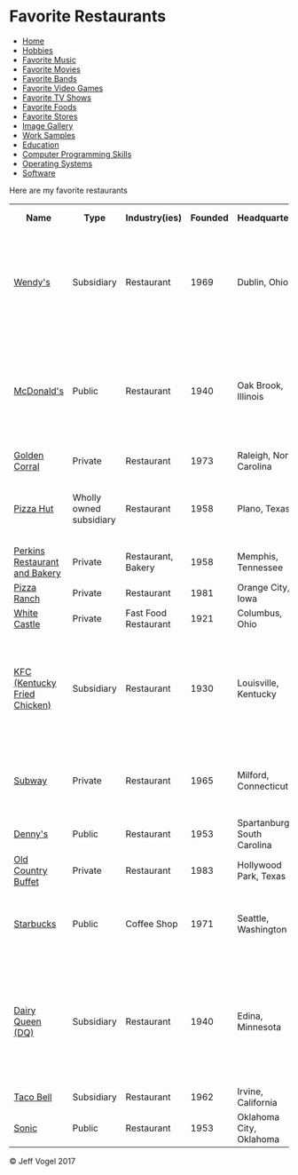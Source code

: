 <body onload="FavoriteRestaurantsProcess()">
		<div class="header">
			<h1>Favorite Restaurants</h1>
		</div>
		<div class="nav">
			<ul>
				<li><a href="Website About Me - Print/Website About Me - Main - print.md">Home</a></li>
				<li><a href="Website About Me - Print/Website About Me - Hobbies - print.md">Hobbies</a>
				<li><a href="Website About Me - Print/Website About Me - Favorite Music - print.md">Favorite Music</a></li>
				<li><a href="Website About Me - Print/Website About Me - Favorite Movies - print.md">Favorite Movies</a></li>
				<li><a href="Website About Me - Print/Website About Me - Favorite Bands - print.md">Favorite Bands</a></li>
				<li><a href="Website About Me - Print/Website About Me - Favorite Video Games - print.md">Favorite Video Games</a></li>
				<li><a href="Website About Me - Print/Website About Me - Favorite TV Shows - print.md">Favorite TV Shows</a></li>
				<li><a href="Website About Me - Print/Website About Me - Favorite Foods - print.md">Favorite Foods</a></li>
				<li><a href="Website About Me - Print/Website About Me - Favorite Stores - print.md">Favorite Stores</a></li>
				<li><a href="Website About Me - Print/Website About Me - Image Gallery - print.md">Image Gallery</a></li>
				<li><a href="Website About Me - Print/Website About Me - Work Samples - print.md">Work Samples</a></li>
				<li><a href="Website About Me - Print/Website About Me - Education - print.md">Education</a></li>
				<li><a href="Website About Me - Print/Website About Me - Computer Programming Skills - print.md">Computer Programming Skills</a></li>
				<li><a href="Website About Me - Print/Website About Me - Operating Systems - print.md">Operating Systems</a></li>
				<li><a href="Website About Me - Print/Website About Me - Software - print.md">Software</a></li>
			</ul>
		</div>
		<div class="content">
			<p>Here are my favorite restaurants</p>
			<div id="myFavoriteRestaurantsDivElement">
				<table>
					<tr>
						<th>Name</th>
						<th>Type</th>
						<th>Industry(ies)</th>
						<th>Founded</th>
						<th>Headquarters</th>
						<th>Genre(s)</th>
						<th>Product(s)</th>
						<th>Number of Location(s)</th>
					</tr>
					<tr>
						<td><a href="https://www.wendys.com/">Wendy's</a></td>
						<td>Subsidiary</td>
						<td>Restaurant</td>
						<td>1969</td>
						<td>Dublin, Ohio</td>
						<td>Fast Food</td>
						<td>Hamburgers, Chicken sandwich, Salads, French fries, Breakfast sandwich, Frozen dessert</td>
						<td>6,500+</td>
					</tr>
					<tr>
						<td><a href="https://www.mcdonalds.com/">McDonald's</a></td>
						<td>Public</td>
						<td>Restaurant</td>
						<td>1940</td>
						<td>Oak Brook, Illinois</td>
						<td>Fast Food</td>
						<td>Hamburgers, Chicken, French fries, Soft drinks, Milkshakes, Salads, Desserts, Coffee, Breakfast, Wraps</td>
						<td>36,900</td>
					</tr>
					<tr>
						<td><a href="http://www.goldencorral.com/">Golden Corral</a></td>
						<td>Private</td>
						<td>Restaurant</td>
						<td>1973</td>
						<td>Raleigh, North Carolina</td>
						<td>Buffet</td>
						<td>Food</td>
						<td>200</td>
					</tr>
					<tr>
						<td><a href="https://www.pizzahut.com/">Pizza Hut</a></td>
						<td>Wholly owned subsidiary</td>
						<td>Restaurant</td>
						<td>1958</td>
						<td>Plano, Texas</td>
						<td>Fast Food, Buffet</td>
						<td>Italian-American Cuisine, Pizza, Pasta, Buffalo Wings</td>
						<td>13,728</td>
					</tr>
					<tr>
						<td><a href="http://www.perkinsrestaurants.com/">Perkins Restaurant and Bakery</a></td>
						<td>Private</td>
						<td>Restaurant, Bakery</td>
						<td>1958</td>
						<td>Memphis, Tennessee</td>
						<td>Dining, Bakery</td>
						<td>Food</td>
						<td>391</td>
					</tr>
					<tr>
						<td><a href="https://pizzaranch.com/">Pizza Ranch</a></td>
						<td>Private</td>
						<td>Restaurant</td>
						<td>1981</td>
						<td>Orange City, Iowa</td>
						<td>Buffet</td>
						<td>Pizza, Chicken</td>
						<td>202</td>
					</tr>
					<tr>
						<td><a href="https://www.whitecastle.com/">White Castle</a></td>
						<td>Private</td>
						<td>Fast Food Restaurant</td>
						<td>1921</td>
						<td>Columbus, Ohio</td>
						<td>Fast Food</td>
						<td>Hamburgers, Chicken</td>
						<td>100+</td>
					</tr>
					<tr>
						<td><a href="https://www.kfc.com/">KFC (Kentucky Fried Chicken)</a></td>
						<td>Subsidiary</td>
						<td>Restaurant</td>
						<td>1930</td>
						<td>Louisville, Kentucky</td>
						<td>Fast Food, Buffet</td>
						<td>Fried Chicken, Chicken sandwiches, Wraps, French Fries, Soft drinks, Salads, Desserts, Breakfast</td>
						<td>19,952</td>
					</tr>
					<tr>
						<td><a href="http://www.subway.com/en-us">Subway</a></td>
						<td>Private</td>
						<td>Restaurant</td>
						<td>1965</td>
						<td>Milford, Connecticut</td>
						<td>Fast Food</td>
						<td>Submarine sandwich, Pizzas (located at Walmart), Salads</td>
						<td>44,834</td>
					</tr>
					<tr>
						<td><a href="https://www.dennys.com/">Denny's</a></td>
						<td>Public</td>
						<td>Restaurant</td>
						<td>1953</td>
						<td>Spartanburg, South Carolina</td>
						<td>Dining</td>
						<td>Food</td>
						<td>1,700</td>
					</tr>
					<tr>
						<td><a href="http://www.oldcountrybuffet.com/">Old Country Buffet</a></td>
						<td>Private</td>
						<td>Restaurant</td>
						<td>1983</td>
						<td>Hollywood Park, Texas</td>
						<td>Buffet</td>
						<td>Buffet</td>
						<td>100+</td>
					</tr>
					<tr>
						<td><a href="http://www.starbucks.com/">Starbucks</a></td>
						<td>Public</td>
						<td>Coffee Shop</td>
						<td>1971</td>
						<td>Seattle, Washington</td>
						<td>Coffee Shop</td>
						<td>Coffee beverages, smoothies, tea, baked goods, sandwiches</td>
						<td>26,696</td>
					</tr>
					<tr>
						<td><a href="https://www.dairyqueen.com/us-en/?localechange=1&">Dairy Queen (DQ)</a></td>
						<td>Subsidiary</td>
						<td>Restaurant</td>
						<td>1940</td>
						<td>Edina, Minnesota</td>
						<td>Fast Food</td>
						<td>Soft server, fast food, ice cream, milkshakes, sundaes, hamburgers, hot dogs, chicken, french fries, soft drinks, salads</td>
						<td>6,400</td>
					</tr>
					<tr>
						<td><a href="https://www.tacobell.com/">Taco Bell</a></td>
						<td>Subsidiary</td>
						<td>Restaurant</td>
						<td>1962</td>
						<td>Irvine, California</td>
						<td>Fast Food</td>
						<td>Tacos</td>
						<td>7,000</td>
					</tr>
					<tr>
						<td><a href="https://www.sonicdrivein.com/">Sonic</a></td>
						<td>Public</td>
						<td>Restaurant</td>
						<td>1953</td>
						<td>Oklahoma City, Oklahoma</td>
						<td>Fast Food</td>
						<td>Fast Food</td>
						<td>3,557</td>
					</tr>
				</table>
			</div>
		</div>
		<div class="footer">
			<p>&copy; Jeff Vogel 2017</p>
		</div>
	</body>
